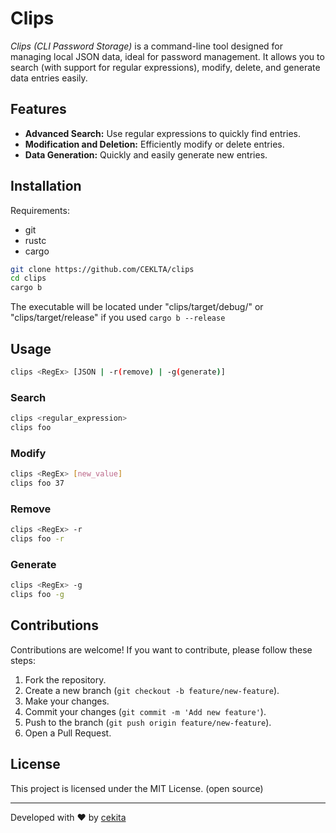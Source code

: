 # Clips

*Clips (CLI Password Storage)* is a command-line tool designed for managing local JSON data, ideal for password management. It allows you to search (with support for regular expressions), modify, delete, and generate data entries easily.

## Features

- **Advanced Search:** Use regular expressions to quickly find entries.
- **Modification and Deletion:** Efficiently modify or delete entries.
- **Data Generation:** Quickly and easily generate new entries.

## Installation

Requirements:
- git
- rustc
- cargo

```bash
git clone https://github.com/CEKLTA/clips
cd clips
cargo b
```

The executable will be located under "clips/target/debug/"
or "clips/target/release" if you used `cargo b --release`

## Usage

```bash
clips <RegEx> [JSON | -r(remove) | -g(generate)]
```

### Search

```bash
clips <regular_expression>
clips foo
```

### Modify

```bash
clips <RegEx> [new_value]
clips foo 37
```

### Remove

```bash
clips <RegEx> -r
clips foo -r
```

### Generate

```bash
clips <RegEx> -g
clips foo -g
```

##

## Contributions

Contributions are welcome! If you want to contribute, please follow these steps:

1. Fork the repository.
2. Create a new branch (`git checkout -b feature/new-feature`).
3. Make your changes.
4. Commit your changes (`git commit -m 'Add new feature'`).
5. Push to the branch (`git push origin feature/new-feature`).
6. Open a Pull Request.

## License

This project is licensed under the MIT License. (open source)

---

Developed with ❤️ by [cekita](https://github.com/CEKLTA)